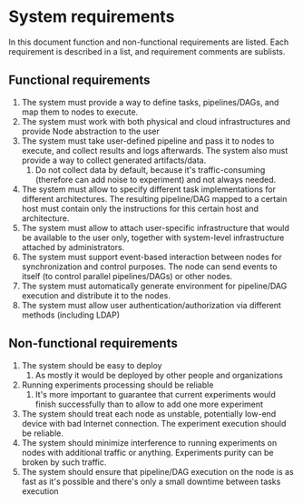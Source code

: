 # System requirements
In this document function and non-functional requirements are listed. Each requirement is described in a list, and requirement comments are sublists.

## Functional requirements
1. The system must provide a way to define tasks, pipelines/DAGs, and map them to nodes to execute.
2. The system must work with both physical and cloud infrastructures and provide Node abstraction to the user
3. The system must take user-defined pipeline and pass it to nodes to execute, and collect results and logs afterwards. The system also must provide a way to collect generated artifacts/data.
	1. Do not collect data by default, because it's traffic-consuming (therefore can add noise to experiment) and not always needed.
4. The system must allow to specify different task implementations for different architectures. The resulting pipeline/DAG mapped to a certain host must contain only the instructions for this certain host and architecture.
5. The system must allow to attach user-specific infrastructure that would be available to the user only, together with system-level infrastructure attached by administrators.
6. The system must support event-based interaction between nodes for synchronization and control purposes. The node can send events to itself (to control parallel pipelines/DAGs) or other nodes.
7. The system must automatically generate environment for pipeline/DAG execution and distribute it to the nodes.
8. The system must allow user authentication/authorization via different methods (including LDAP)


## Non-functional requirements
1. The system should be easy to deploy
	1. As mostly it would be deployed by other people and organizations
2. Running experiments processing should be reliable
	1. It's more important to guarantee that current experiments would finish successfully than to allow to add one more experiment
3. The system should treat each node as unstable, potentially low-end device with bad Internet connection. The experiment execution should be reliable.
4. The system should minimize interference to running experiments on nodes with additional traffic or anything. Experiments purity can be broken by such traffic.
5. The system should ensure that pipeline/DAG execution on the node is as fast as it's possible and there's only a small downtime between tasks execution